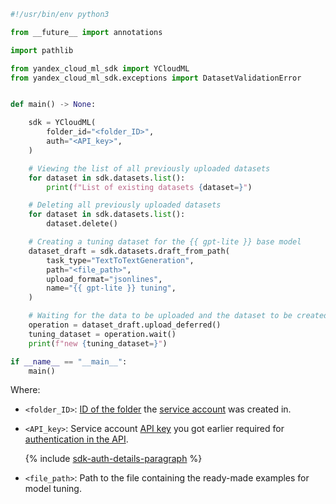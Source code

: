 ```python
#!/usr/bin/env python3

from __future__ import annotations

import pathlib

from yandex_cloud_ml_sdk import YCloudML
from yandex_cloud_ml_sdk.exceptions import DatasetValidationError


def main() -> None:

    sdk = YCloudML(
        folder_id="<folder_ID>",
        auth="<API_key>",
    )

    # Viewing the list of all previously uploaded datasets
    for dataset in sdk.datasets.list():
        print(f"List of existing datasets {dataset=}")

    # Deleting all previously uploaded datasets
    for dataset in sdk.datasets.list():
        dataset.delete()

    # Creating a tuning dataset for the {{ gpt-lite }} base model
    dataset_draft = sdk.datasets.draft_from_path(
        task_type="TextToTextGeneration",
        path="<file_path>",
        upload_format="jsonlines",
        name="{{ gpt-lite }} tuning",
    )

    # Waiting for the data to be uploaded and the dataset to be created
    operation = dataset_draft.upload_deferred()
    tuning_dataset = operation.wait()
    print(f"new {tuning_dataset=}")

if __name__ == "__main__":
    main()
```

Where:

* `<folder_ID>`: [ID of the folder](../../../resource-manager/operations/folder/get-id.md) the [service account](../../../iam/concepts/users/service-accounts.md) was created in.
* `<API_key>`: Service account [API key](../../../iam/concepts/authorization/api-key.md) you got earlier required for [authentication in the API](../../../ai-studio/api-ref/authentication.md).

    {% include [sdk-auth-details-paragraph](../sdk-auth-details-paragraph.md) %}
* `<file_path>`: Path to the file containing the ready-made examples for model tuning.